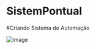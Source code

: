 # SistemPontual
#Criando Sistema de Automação

![image](https://github.com/Jean5316/SistemPontual/assets/103619912/9e042e56-b27e-41b0-b7cb-6bff08360065)
